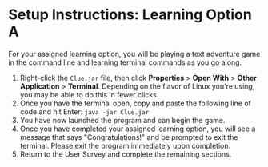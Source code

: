 # Setup Instructions: Learning Option A

For your assigned learning option, you will be playing a text adventure game in the command line and learning terminal commands as you go along.

1. Right-click the `Clue.jar` file, then click **Properties** > **Open With** > **Other Application** > **Terminal**. Depending on the flavor of Linux you're using, you may be able to do this in fewer clicks.
2. Once you have the terminal open, copy and paste the following line of code and hit Enter:
        `java -jar Clue.jar`
3. You have now launched the program and can begin the game.    
4. Once you have completed your assigned learning option, you will see a message that says "Congratulations!" and be prompted to exit the terminal. Please exit the program immediately upon completion.
5. Return to the User Survey and complete the remaining sections.
